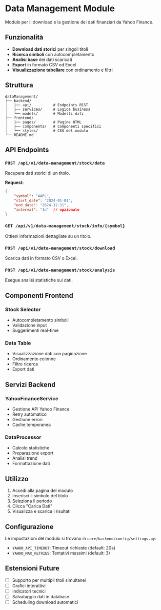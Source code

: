 # Data Management Module

Modulo per il download e la gestione dei dati finanziari da Yahoo Finance.

## Funzionalità

- **Download dati storici** per singoli titoli
- **Ricerca simboli** con autocompletamento
- **Analisi base** dei dati scaricati
- **Export** in formato CSV ed Excel
- **Visualizzazione tabellare** con ordinamento e filtri

## Struttura

```
dataManagement/
├── backend/
│   ├── api/          # Endpoints REST
│   ├── services/     # Logica business
│   └── models/       # Modelli dati
├── frontend/
│   ├── pages/        # Pagine HTML
│   ├── components/   # Componenti specifici
│   └── styles/       # CSS del modulo
└── README.md
```

## API Endpoints

### `POST /api/v1/data-management/stock/data`
Recupera dati storici di un titolo.

**Request:**
```json
{
    "symbol": "AAPL",
    "start_date": "2024-01-01",
    "end_date": "2024-12-31",
    "interval": "1d"  // opzionale
}
```

### `GET /api/v1/data-management/stock/info/{symbol}`
Ottieni informazioni dettagliate su un titolo.

### `POST /api/v1/data-management/stock/download`
Scarica dati in formato CSV o Excel.

### `POST /api/v1/data-management/stock/analysis`
Esegue analisi statistiche sui dati.

## Componenti Frontend

### Stock Selector
- Autocompletamento simboli
- Validazione input
- Suggerimenti real-time

### Data Table
- Visualizzazione dati con paginazione
- Ordinamento colonne
- Filtro ricerca
- Export dati

## Servizi Backend

### YahooFinanceService
- Gestione API Yahoo Finance
- Retry automatico
- Gestione errori
- Cache temporanea

### DataProcessor
- Calcolo statistiche
- Preparazione export
- Analisi trend
- Formattazione dati

## Utilizzo

1. Accedi alla pagina del modulo
2. Inserisci il simbolo del titolo
3. Seleziona il periodo
4. Clicca "Carica Dati"
5. Visualizza e scarica i risultati

## Configurazione

Le impostazioni del modulo si trovano in `core/backend/config/settings.py`:

- `YAHOO_API_TIMEOUT`: Timeout richieste (default: 20s)
- `YAHOO_MAX_RETRIES`: Tentativi massimi (default: 3)

## Estensioni Future

- [ ] Supporto per multipli titoli simultanei
- [ ] Grafici interattivi
- [ ] Indicatori tecnici
- [ ] Salvataggio dati in database
- [ ] Scheduling download automatici